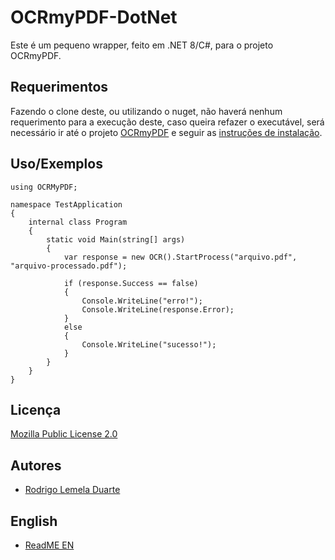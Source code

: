 # OCRmyPDF-DotNet
Este é um pequeno wrapper, feito em .NET 8/C#, para o projeto OCRmyPDF.

## Requerimentos
Fazendo o clone deste, ou utilizando o nuget, não haverá nenhum requerimento para a execução deste, caso queira refazer o executável, será necessário ir até o projeto [OCRmyPDF](https://github.com/ocrmypdf/OCRmyPDF) e seguir as [instruções de instalação](https://ocrmypdf.readthedocs.io/en/latest/installation.html).

## Uso/Exemplos
```dotnet
using OCRMyPDF;

namespace TestApplication
{
    internal class Program
    {
        static void Main(string[] args)
        {
            var response = new OCR().StartProcess("arquivo.pdf", "arquivo-processado.pdf");

            if (response.Success == false)
            {
                Console.WriteLine("erro!");
                Console.WriteLine(response.Error);
            }
            else
            {
                Console.WriteLine("sucesso!");
            }
        }
    }
}
```

## Licença
[Mozilla Public License 2.0](https://github.com/rodrigo-lemela-duarte/OCRmyPDF-DotNet/blob/main/LICENSE)

## Autores
- [Rodrigo Lemela Duarte](https://github.com/rodrigo-lemela-duarte)

## English
- [ReadME EN](https://github.com/rodrigo-lemela-duarte/OCRmyPDF-DotNet/blob/main/README-en.md)
